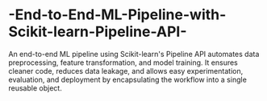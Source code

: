 # -End-to-End-ML-Pipeline-with-Scikit-learn-Pipeline-API-
An end-to-end ML pipeline using Scikit-learn's Pipeline API automates data preprocessing, feature transformation, and model training. It ensures cleaner code, reduces data leakage, and allows easy experimentation, evaluation, and deployment by encapsulating the workflow into a single reusable object.
